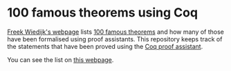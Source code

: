 # 100 famous theorems using Coq

[Freek Wiedijk's webpage](http://www.cs.ru.nl/~freek/100/) lists [100 famous theorems](http://pirate.shu.edu/~kahlnath/Top100.html) and how many of those have been formalised using proof assistants.  This repository keeps track of the statements that have been proved using the [Coq proof assistant](https://coq.inria.fr/).

You can see the list on [this webpage](https://madiot.fr/coq100).
